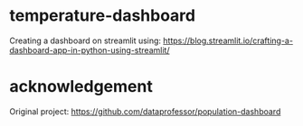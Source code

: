 # temperature-dashboard

Creating a dashboard on streamlit using: https://blog.streamlit.io/crafting-a-dashboard-app-in-python-using-streamlit/

# acknowledgement

Original project: https://github.com/dataprofessor/population-dashboard
